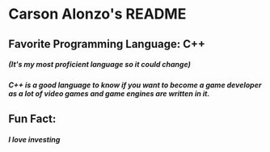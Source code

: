 # Carson Alonzo's README

## Favorite Programming Language: C++
##### (It's my most proficient language so it could change)
##### C++ is a good language to know if you want to become a game developer as a lot of video games and game engines are written in it.

## Fun Fact: 
##### I love investing
